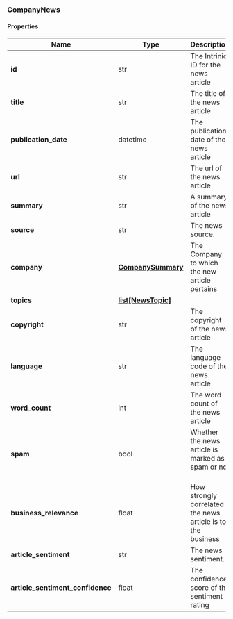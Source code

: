 

[//]: # (CLASS:CompanyNews)

[//]: # (KIND:object)

### CompanyNews

#### Properties

[//]: # (START_DEFINITION)

Name | Type | Description
------------ | ------------- | -------------
**id** | str | The Intrinio ID for the news article &nbsp;
**title** | str | The title of the news article &nbsp;
**publication_date** | datetime | The publication date of the news article &nbsp;
**url** | str | The url of the news article &nbsp;
**summary** | str | A summary of the news article &nbsp;
**source** | str | The news source. &nbsp;
**company** | [**CompanySummary**](CompanySummary.md) | The Company to which the new article pertains &nbsp;
**topics** | [**list[NewsTopic]**](NewsTopic.md) |  &nbsp;
**copyright** | str | The copyright of the news article &nbsp;
**language** | str | The language code of the news article &nbsp;
**word_count** | int | The word count of the news article &nbsp;
**spam** | bool | Whether the news article is marked as spam or not &nbsp;
**business_relevance** | float | How strongly correlated the news article is to the business &nbsp;
**article_sentiment** | str | The news sentiment. &nbsp;
**article_sentiment_confidence** | float | The confidence score of the sentiment rating &nbsp;

[//]: # (END_DEFINITION)


[//]: # (CONTAINED_CLASS:CompanySummary)


[//]: # (CONTAINED_CLASS:NewsTopic)




